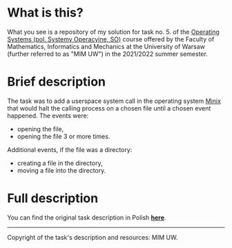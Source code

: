 # What is this?

What you see is a repository of my solution for task no. 5. of the [Operating Systems (pol. Systemy Operacyjne, SO)](https://usosweb.mimuw.edu.pl/kontroler.php?_action=katalog2/przedmioty/pokazPrzedmiot&prz_kod=1000-214bSOB) course offered by the Faculty of Mathematics, Informatics and Mechanics at the University of Warsaw (further referred to as "MIM UW") in the 2021/2022 summer semester.

# Brief description

The task was to add a userspace system call in the operating system [Minix](https://github.com/Stichting-MINIX-Research-Foundation/minix/tree/R3.3.0) that would halt the calling process on a chosen file until a chosen event happened. The events were:
- opening the file,
- opening the file 3 or more times.

Additional events, if the file was a directory:
- creating a file in the directory,
- moving a file into the directory.

# Full description 

You can find the original task description in Polish [**here**](https://github.com/kfernandez31/SO-5-VFS-Listeners/blob/main/task_description.md).

---
Copyright of the task's description and resources: MIM UW.
